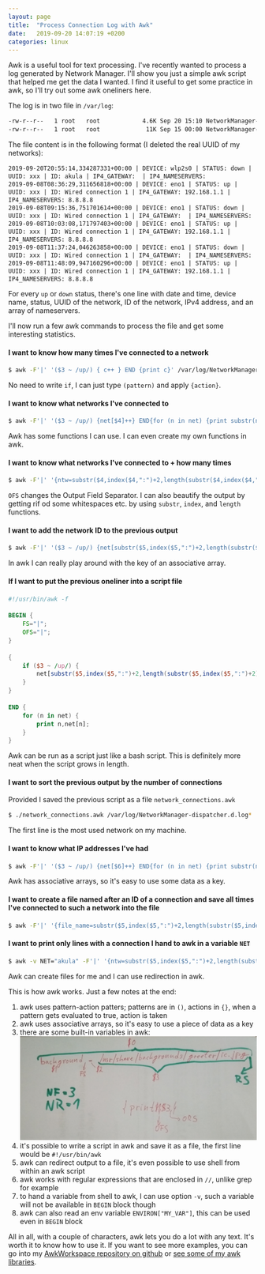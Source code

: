 ```yaml
---
layout: page
title:  "Process Connection Log with Awk"
date:   2019-09-20 14:07:19 +0200
categories: linux
---
```


Awk is a useful tool for text processing. I've recently wanted to process a log generated by Network Manager. I'll show you just a simple awk script that helped me get the data I wanted. I find it useful to get some practice in awk, so I'll try out some awk oneliners here.

The log is in two file in `/var/log`:

```bash
-rw-r--r--   1 root   root            4.6K Sep 20 15:10 NetworkManager-dispatcher.d.log
-rw-r--r--   1 root   root             11K Sep 15 00:00 NetworkManager-dispatcher.d.log.1
```

The file content is in the following format (I deleted the real UUID of my networks):

```
2019-09-20T20:55:14,334287331+00:00 | DEVICE: wlp2s0 | STATUS: down | UUID: xxx | ID: akula | IP4_GATEWAY:  | IP4_NAMESERVERS: 
2019-09-08T08:36:29,311656818+00:00 | DEVICE: eno1 | STATUS: up | UUID: xxx | ID: Wired connection 1 | IP4_GATEWAY: 192.168.1.1 | IP4_NAMESERVERS: 8.8.8.8
2019-09-08T09:15:36,751701614+00:00 | DEVICE: eno1 | STATUS: down | UUID: xxx | ID: Wired connection 1 | IP4_GATEWAY:  | IP4_NAMESERVERS: 
2019-09-08T10:03:08,171797403+00:00 | DEVICE: eno1 | STATUS: up | UUID: xxx | ID: Wired connection 1 | IP4_GATEWAY: 192.168.1.1 | IP4_NAMESERVERS: 8.8.8.8
2019-09-08T11:37:24,046263858+00:00 | DEVICE: eno1 | STATUS: down | UUID: xxx | ID: Wired connection 1 | IP4_GATEWAY:  | IP4_NAMESERVERS: 
2019-09-08T11:48:09,947160296+00:00 | DEVICE: eno1 | STATUS: up | UUID: xxx | ID: Wired connection 1 | IP4_GATEWAY: 192.168.1.1 | IP4_NAMESERVERS: 8.8.8.8
```

For every `up` or `down` status, there's one line with date and time, device name, status, UUID of the network, ID of the network, IPv4 address, and an array of nameservers.

I'll now run a few awk commands to process the file and get some interesting statistics.

#### I want to know how many times I've connected to a network

```bash
$ awk -F'|' '($3 ~ /up/) { c++ } END {print c}' /var/log/NetworkManager-dispatcher.d.log*
```

No need to write `if`, I can just type `(pattern)` and apply `{action}`. 

#### I want to know what networks I've connected to

```bash
$ awk -F'|' '($3 ~ /up/) {net[$4]++} END{for (n in net) {print substr(n,2)}}' /var/log/NetworkManager-dispatcher.d.log*
```

Awk has some functions I can use. I can even create my own functions in awk.

#### I want to know what networks I've connected to + how many times

```bash
$ awk -F'|' '{ntw=substr($4,index($4,":")+2,length(substr($4,index($4,":")+2))-1)} ($3 ~ /up/) {net[ntw]++} END{for (n in net) {print n,net[n]}}' OFS='|' /var/log/NetworkManager-dispatcher.d.log*
```
`OFS` changes the Output Field Separator. I can also beautify the output by getting rif od some whitespaces etc. by using `substr`, `index`, and `length` functions.

#### I want to add the network ID to the previous output

```bash
$ awk -F'|' '($3 ~ /up/) {net[substr($5,index($5,":")+2,length(substr($5,index($5,":")+2))-1) "|" substr($4,index($4,":")+2,length(substr($4,index($4,":")+2))-1)]++} END{for (n in net) {print n,net[n]}}' OFS='|' /var/log/NetworkManager-dispatcher.d.log*
```

In awk I can really play around with the key of an associative array.

#### If I want to put the previous oneliner into a script file

```awk
#!/usr/bin/awk -f

BEGIN {
	FS="|";
	OFS="|";
}

{
	if ($3 ~ /up/) {
		net[substr($5,index($5,":")+2,length(substr($5,index($5,":")+2))-1) "|" substr($4,index($4,":")+2,length(substr($4,index($4,":")+2))-1)]++;
	}
}

END {
	for (n in net) {
		print n,net[n];
	}
}
```

Awk can be run as a script just like a bash script. This is definitely more neat when the script grows in length.

#### I want to sort the previous output by the number of connections

Provided I saved the previous script as a file `network_connections.awk`

```bash
$ ./network_connections.awk /var/log/NetworkManager-dispatcher.d.log* | sort -t'|' -n -r -k 3
```

The first line is the most used network on my machine.

#### I want to know what IP addresses I've had

```bash
$ awk -F'|' '($3 ~ /up/) {net[$6]++} END{for (n in net) {print substr(n,2)}}' /var/log/NetworkManager-dispatcher.d.log*
```

Awk has associative arrays, so it's easy to use some data as a key.

#### I want to create a file named after an ID of a connection and save all times I've connected to such a network into the file

```bash
$ awk -F'|' '{file_name=substr($5,index($5,":")+2,length(substr($5,index($5,":")+2))-1)} ($3 ~ /up/) {print $1 > file_name}' /var/log/NetworkManager-dispatcher.d.log*
```

#### I want to print only lines with a connection I hand to awk in a variable `NET`

```bash
$ awk -v NET="akula" -F'|' '{ntw=substr($5,index($5,":")+2,length(substr($5,index($5,":")+2))-1)} ($3 ~ /up/ && ntw == NET) {print}' /var/log/NetworkManager-dispatcher.d.log*
```

Awk can create files for me and I can use redirection in awk.

This is how awk works. Just a few notes at the end:
1. awk uses pattern-action patters; patterns are in `()`, actions in `{}`, when a pattern gets evaluated to true, action is taken
2. awk uses associative arrays, so it's easy to use a piece of data as a key
3. there are some built-in variables in awk:
![image](/images/awk_vars.png)
4. it's possible to write a script in awk and save it as a file, the first line would be `#!/usr/bin/awk`
5. awk can redirect output to a file, it's even possible to use shell from within an awk script
6. awk works with regular expressions that are enclosed in `//`, unlike grep for example
7. to hand a variable from shell to awk, I can use option `-v`, such a variable will not be available in `BEGIN` block though
8. awk can also read an env variable `ENVIRON["MY_VAR"]`, this can be used even in `BEGIN` block

All in all, with a couple of characters, awk lets you do a lot with any text. It's worth it to know how to use it.
If you want to see more examples, you can go into my [AwkWorkspace repository on github](https://github.com/pavelsaman/AwkWorkspace) or [see some of my awk libraries](https://github.com/pavelsaman/Awk-lib).
